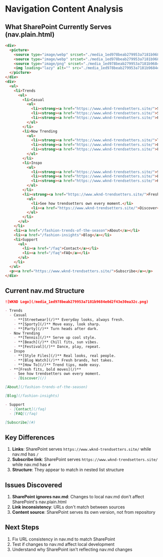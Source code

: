 # Navigation Content Analysis

## What SharePoint Currently Serves (nav.plain.html)

```html
<div>
  <picture>
    <source type="image/webp" srcset="./media_1ed978beab279953a7181b9684e0d2f43e30ea32c.png?width=2000&#x26;format=webply&#x26;optimize=medium" media="(min-width: 600px)">
    <source type="image/webp" srcset="./media_1ed978beab279953a7181b9684e0d2f43e30ea32c.png?width=750&#x26;format=webply&#x26;optimize=medium">
    <source type="image/png" srcset="./media_1ed978beab279953a7181b9684e0d2f43e30ea32c.png?width=2000&#x26;format=png&#x26;optimize=medium" media="(min-width: 600px)">
    <img loading="lazy" alt="" src="./media_1ed978beab279953a7181b9684e0d2f43e30ea32c.png?width=750&#x26;format=png&#x26;optimize=medium" width="32" height="32">
  </picture>
</div>
<div>
  <ul>
    <li>Trends
      <ul>
        <li>Casual
          <ul>
            <li><strong><a href="https://www.wknd-trendsetters.site/">Streetwear</a></strong> Everyday looks, always fresh.</li>
            <li><strong><a href="https://www.wknd-trendsetters.site/">Sporty</a></strong> Move easy, look sharp.</li>
            <li><strong><a href="https://www.wknd-trendsetters.site/">Party</a></strong> Turn heads after dark.</li>
          </ul>
        </li>
        <li>Now Trending
          <ul>
            <li><strong><a href="https://www.wknd-trendsetters.site/">Tennis</a></strong> Serve up cool style.</li>
            <li><strong><a href="https://www.wknd-trendsetters.site/">Beach</a></strong> Chill fits, sun vibes.</li>
            <li><strong><a href="https://www.wknd-trendsetters.site/">Festival</a></strong> Dance, play, repeat.</li>
          </ul>
        </li>
        <li>Inspo
          <ul>
            <li><strong><a href="https://www.wknd-trendsetters.site/">Style Files</a></strong> Real looks, real people.</li>
            <li><strong><a href="https://www.wknd-trendsetters.site/">Blog Watch</a></strong> Fresh brands, hot takes.</li>
            <li><strong><a href="https://www.wknd-trendsetters.site/">How To</a></strong> Trend tips, made easy.</li>
          </ul>
        </li>
        <li><strong><a href="https://www.wknd-trendsetters.site/">Fresh fits, bold moves</a></strong>
          <ul>
            <li>See how trendsetters own every moment.</li>
            <li><a href="https://www.wknd-trendsetters.site/">Discover</a></li>
          </ul>
        </li>
      </ul>
    </li>
    <li><a href="/fashion-trends-of-the-season">About</a></li>
    <li><a href="/fashion-insights">Blog</a></li>
    <li>Support
      <ul>
        <li><a href="/faq">Contact</a></li>
        <li><a href="/faq">FAQ</a></li>
      </ul>
    </li>
  </ul>
  <p><a href="https://www.wknd-trendsetters.site/">Subscribe</a></p>
</div>
```

## Current nav.md Structure

```markdown
![WKND Logo](/media_1ed978beab279953a7181b9684e0d2f43e30ea32c.png)

- Trends
  - Casual
    - **[Streetwear](/)** Everyday looks, always fresh.
    - **[Sporty](/)** Move easy, look sharp.
    - **[Party](/)** Turn heads after dark.
  - Now Trending
    - **[Tennis](/)** Serve up cool style.
    - **[Beach](/)** Chill fits, sun vibes.
    - **[Festival](/)** Dance, play, repeat.
  - Inspo
    - **[Style Files](/)** Real looks, real people.
    - **[Blog Watch](/)** Fresh brands, hot takes.
    - **[How To](/)** Trend tips, made easy.
  - **[Fresh fits, bold moves](/)**
    - See how trendsetters own every moment.
    - [Discover](/)

[About](/fashion-trends-of-the-season)

[Blog](/fashion-insights)

- Support
  - [Contact](/faq)
  - [FAQ](/faq)

[Subscribe](#)
```

## Key Differences

1. **Links**: SharePoint serves `https://www.wknd-trendsetters.site/` while nav.md has `/`
2. **Subscribe link**: SharePoint serves `https://www.wknd-trendsetters.site/` while nav.md has `#`  
3. **Structure**: They appear to match in nested list structure

## Issues Discovered

1. **SharePoint ignores nav.md**: Changes to local nav.md don't affect SharePoint's nav.plain.html
2. **Link inconsistency**: URLs don't match between sources
3. **Content source**: SharePoint serves its own version, not from repository

## Next Steps

1. Fix URL consistency in nav.md to match SharePoint
2. Test if changes to nav.md affect local development
3. Understand why SharePoint isn't reflecting nav.md changes